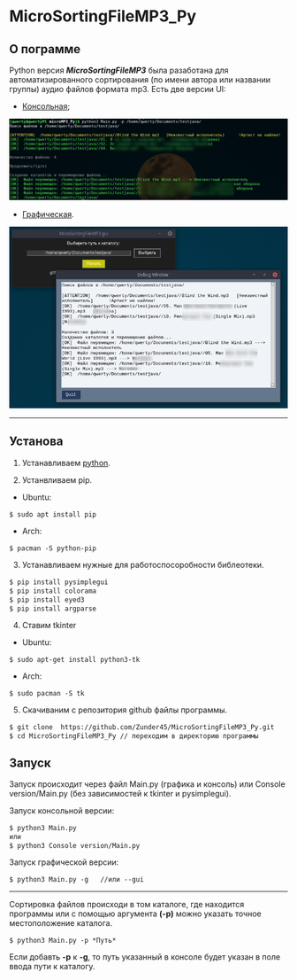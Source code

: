 # MicroSortingFileMP3_Py

## О пограмме
Python версия ___MicroSortingFileMP3___ была разаботана для автоматизированного сортирования (по имени автора или названии группы) аудио файлов формата mp3. 
Есть две версии UI: 
- [Консольная](#cl);

![console](scrshts/console.png)

- [Графическая](#gr).

![gui](scrshts/gui.png)



***
## Установа 

1. Устанавливаем [python](https://www.python.org/).

2.  Устанвливаем pip.

- Ubuntu:

```
$ sudo apt install pip
```

- Arch:

```
$ pacman -S python-pip
```



3.  Устанавливаем нужные для работоспосоробности библеотеки.

```
$ pip install pysimplegui
$ pip install colorama
$ pip install eyed3
$ pip install argparse
``` 

4. Ставим tkinter
- Ubuntu:

```
$ sudo apt-get install python3-tk
```

- Arch:

```
$ sudo pacman -S tk
```


5. Скачиваним с  репозитория github файлы программы.

``` 
$ git clone  https://github.com/Zunder45/MicroSortingFileMP3_Py.git 
$ cd MicroSortingFileMP3_Py // переходим в директорию программы
```

## Запуск

Запуск происходит через файл Main.py (графика и консоль) или Console version/Main.py (без зависимостей к tkinter и pysimplegui).


<p id="cl">Запуск консольной версии:</p>

```
$ python3 Main.py 
или 
$ python3 Console version/Main.py 
```

<p id="gr">Запуск графической версии:</p>

```
$ python3 Main.py -g   //или --gui
```

***
Сортировка файлов происходи в том каталоге, где находится программы или с помощью аргумента **(-p)** можно указать точное местоположение каталога.

```
$ python3 Main.py -p *Путь*
```

Если добавть **-p** к **-g**, то путь указанный в консоле будет указан в поле ввода пути к каталогу.








